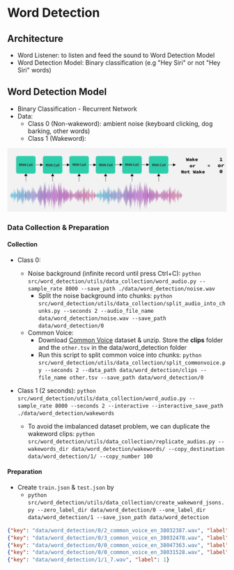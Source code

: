 # Word Detection

## Architecture

- Word Listener: to listen and feed the sound to Word Detection Model
- Word Detection Model: Binary classification (e.g "Hey Siri" or not "Hey Siri" words)

## Word Detection Model

- Binary Classification - Recurrent Network
- Data:
  - Class 0 (Non-wakeword): ambient noise (keyboard clicking, dog barking, other words)
  - Class 1 (Wakeword):

<p align="center"><img src="../assets/img/word_detection_model.png"></p>

### Data Collection & Preparation

#### Collection

- Class 0:

  - Noise background (infinite record until press Ctrl+C): `python src/word_detection/utils/data_collection/word_audio.py --sample_rate 8000 --save_path ./data/word_detection/noise.wav`
    - Split the noise background into chunks: `python src/word_detection/utils/data_collection/split_audio_into_chunks.py --seconds 2 --audio_file_name data/word_detection/noise.wav --save_path data/word_detection/0`
  - Common Voice:
    - Download [Common Voice](https://commonvoice.mozilla.org/en/datasets) dataset & unzip. Store the **clips** folder and the `other.tsv` in the data/word_detection folder
    - Run this script to split common voice into chunks: `python src/word_detection/utils/data_collection/split_commonvoice.py --seconds 2 --data_path data/word_detection/clips --file_name other.tsv --save_path data/word_detection/0`

- Class 1 (2 seconds): `python src/word_detection/utils/data_collection/word_audio.py --sample_rate 8000 --seconds 2 --interactive --interactive_save_path ./data/word_detection/wakewords`
  - To avoid the imbalanced dataset problem, we can duplicate the wakeword clips:
    `python src/word_detection/utils/data_collection/replicate_audios.py --wakewords_dir data/word_detection/wakewords/ --copy_destination data/word_detection/1/ --copy_number 100`

#### Preparation

- Create `train.json` & `test.json` by
  - `python src/word_detection/utils/data_collection/create_wakeword_jsons.py --zero_label_dir data/word_detection/0 --one_label_dir data/word_detection/1 --save_json_path data/word_detection`

```json
{"key": "data/word_detection/0/2_common_voice_en_38032387.wav", "label": 0}
{"key": "data/word_detection/0/3_common_voice_en_38032478.wav", "label": 0}
{"key": "data/word_detection/0/0_common_voice_en_38047363.wav", "label": 0}
{"key": "data/word_detection/0/0_common_voice_en_38031528.wav", "label": 0}
{"key": "data/word_detection/1/1_7.wav", "label": 1}
```
